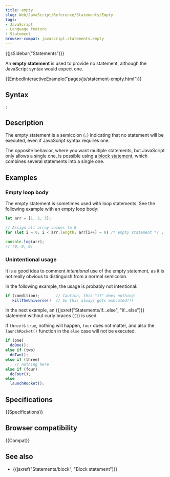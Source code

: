```yaml
---
title: empty
slug: Web/JavaScript/Reference/Statements/Empty
tags:
- JavaScript
- Language feature
- Statement
browser-compat: javascript.statements.empty
---
```

{{jsSidebar("Statements")}}

An **empty statement** is used to provide no statement, although the JavaScript
syntax would expect one.

{{EmbedInteractiveExample("pages/js/statement-empty.html")}}

## Syntax

```js
;
```

## Description

The empty statement is a semicolon (`;`) indicating that no statement will be
executed, even if JavaScript syntax requires one.

The opposite behavior, where you want multiple statements, but JavaScript only
allows a single one, is possible using
a[ block statement](/en-US/docs/Web/JavaScript/Reference/Statements/block),
which combines several statements into a single one.

## Examples

### Empty loop body

The empty statement is sometimes used with loop statements. See the following
example with an empty loop body:

```js
let arr = [1, 2, 3];

// Assign all array values to 0
for (let i = 0; i < arr.length; arr[i++] = 0) /* empty statement */ ;

console.log(arr);
// [0, 0, 0]
```

### Unintentional usage

It is a good idea to comment _intentional_ use of the empty statement, as it is
not really obvious to distinguish from a normal semicolon.

In the following example, the usage is probably not intentional:

```js example-bad
if (condition);       // Caution, this "if" does nothing!
   killTheUniverse()  // So this always gets executed!!!
```

In the next example, an
{{jsxref("Statements/if...else", "if...else")}} statement
without curly braces (`{}`) is used.

If `three` is `true`, nothing will happen, `four` does not matter, and also the
`launchRocket()` function in the `else` case will not be executed.

```js example-bad
if (one)
  doOne();
else if (two)
  doTwo();
else if (three)
  ; // nothing here
else if (four)
  doFour();
else
  launchRocket();
```

## Specifications

{{Specifications}}

## Browser compatibility

{{Compat}}

## See also

- {{jsxref("Statements/block", "Block statement")}}
